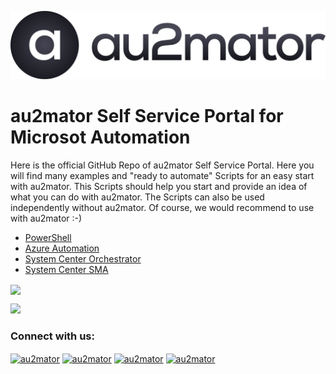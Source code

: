 [![Header](https://github.com/au2mator/.github/blob/main/profile/GitHubLogo.jpg "Header")](https://au2mator.com/)


# au2mator Self Service Portal for Microsot Automation

Here is the official GitHub Repo of au2mator Self Service Portal. Here you will find many examples and "ready to automate" Scripts for an easy start with au2mator. This Scripts should help you start and provide an idea of what you can do with au2mator.
The Scripts can also be used independently without au2mator. Of course, we would recommend to use with au2mator :-)


- <a href="https://www.au2mator.com/Powershell/?utm_medium=ReadMe&utm_source=GitHub&utm_campaign=MainReadme&utm_content=Readme">PowerShell</a>
- <a href="https://www.au2mator.com/AzureAutomation/?utm_medium=ReadMe&utm_source=GitHub&utm_campaign=MainReadme&utm_content=Readme">Azure Automation</a>
- <a href="https://www.au2mator.com/orchestrator/?utm_medium=ReadMe&utm_source=GitHub&utm_campaign=MainReadme&utm_content=Readme">System Center Orchestrator</a>
- <a href="https://www.au2mator.com/orchestrator/?utm_medium=ReadMe&utm_source=GitHub&utm_campaign=MainReadme&utm_content=Readme">System Center SMA</a>

<img align="center" src="https://github-readme-stats.vercel.app/api/top-langs/?username=au2mator&theme=dark" />



![](https://komarev.com/ghpvc/?username=au2mator)

<h3 align="left">Connect with us:</h3>
<p align="left">
<a href="https://www.linkedin.com/company/au2mator" target="_blank"><img align="center" src="https://raw.githubusercontent.com/rahuldkjain/github-profile-readme-generator/master/src/images/icons/Social/linked-in-alt.svg" alt="au2mator" height="30" width="40" /></a>
<a href="https://www.facebook.com/au2mator/" target="_blank"><img align="center" src="https://raw.githubusercontent.com/rahuldkjain/github-profile-readme-generator/master/src/images/icons/Social/facebook.svg" alt="au2mator" height="30" width="40" /></a>
<a href="https://twitter.com/au2mator" target="_blank"><img align="center" src="https://raw.githubusercontent.com/rahuldkjain/github-profile-readme-generator/master/src/images/icons/Social/twitter.svg" alt="au2mator" height="30" width="40" /></a>
<a href="https://www.youtube.com/channel/UCUdkfOxKtCj0_21WjRv5q-w" target="_blank"><img align="center" src="https://raw.githubusercontent.com/rahuldkjain/github-profile-readme-generator/master/src/images/icons/Social/youtube.svg" alt="au2mator" height="30" width="40" /></a>
</p>
